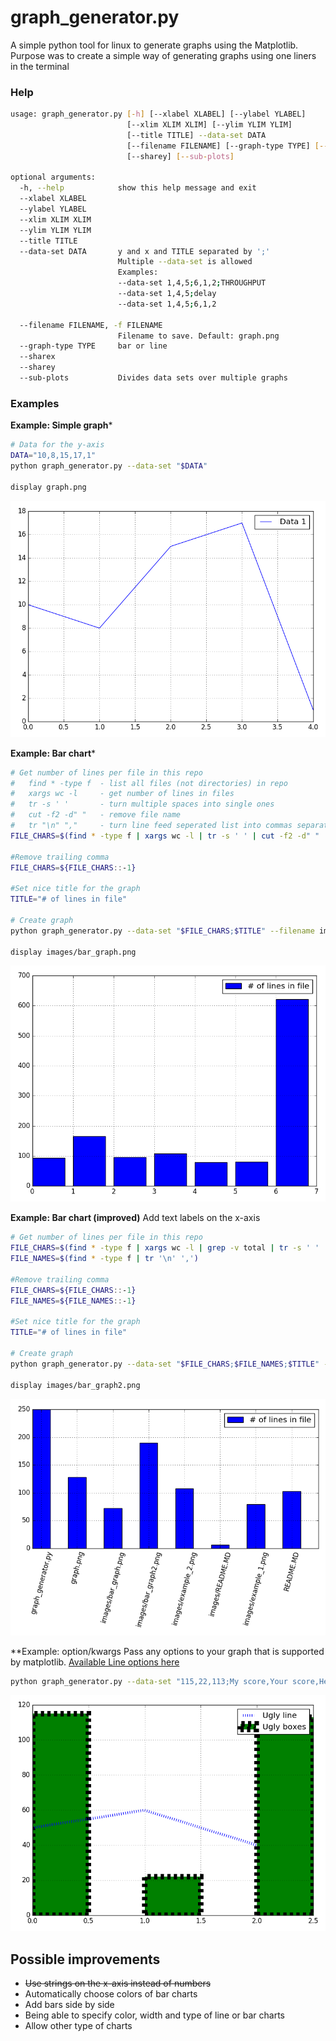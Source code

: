 # graph_generator.py

A simple python tool for linux to generate graphs using the Matplotlib. 
Purpose was to create a simple way of generating graphs using one liners in the terminal


### Help
```bash
usage: graph_generator.py [-h] [--xlabel XLABEL] [--ylabel YLABEL]
                          [--xlim XLIM XLIM] [--ylim YLIM YLIM]
                          [--title TITLE] --data-set DATA
                          [--filename FILENAME] [--graph-type TYPE] [--sharex]
                          [--sharey] [--sub-plots]

optional arguments:
  -h, --help            show this help message and exit
  --xlabel XLABEL
  --ylabel YLABEL
  --xlim XLIM XLIM
  --ylim YLIM YLIM
  --title TITLE
  --data-set DATA       y and x and TITLE separated by ';' 
                        Multiple --data-set is allowed
                        Examples:	
                        --data-set 1,4,5;6,1,2;THROUGHPUT	
                        --data-set 1,4,5;delay	
                        --data-set 1,4,5;6,1,2	
                        
  --filename FILENAME, -f FILENAME
                        Filename to save. Default: graph.png
  --graph-type TYPE     bar or line
  --sharex
  --sharey
  --sub-plots           Divides data sets over multiple graphs

```
### Examples

**Example: Simple graph***
```bash
# Data for the y-axis
DATA="10,8,15,17,1"
python graph_generator.py --data-set "$DATA"

display graph.png
```

![Example 1](/images/example_1.png)

**Example: Bar chart***

```bash
# Get number of lines per file in this repo
#   find * -type f  - list all files (not directories) in repo
#   xargs wc -l     - get number of lines in files
#   tr -s ' '		- turn multiple spaces into single ones
#   cut -f2 -d" "   - remove file name
# 	tr "\n" ","		- turn line feed seperated list into commas separated list
FILE_CHARS=$(find * -type f | xargs wc -l | tr -s ' ' | cut -f2 -d" " | tr "\n" ",")

#Remove trailing comma
FILE_CHARS=${FILE_CHARS::-1}

#Set nice title for the graph
TITLE="# of lines in file"

# Create graph
python graph_generator.py --data-set "$FILE_CHARS;$TITLE" --filename images/bar_graph.png --graph-type bar

display images/bar_graph.png

```
![Bar graph](/images/bar_graph.png)


**Example: Bar chart (improved)**
Add text labels on the x-axis
```bash
# Get number of lines per file in this repo
FILE_CHARS=$(find * -type f | xargs wc -l | grep -v total | tr -s ' ' | cut -f2 -d" " | tr "\n" ",")
FILE_NAMES=$(find * -type f | tr '\n' ',')

#Remove trailing comma
FILE_CHARS=${FILE_CHARS::-1}
FILE_NAMES=${FILE_NAMES::-1}

#Set nice title for the graph
TITLE="# of lines in file"

# Create graph
python graph_generator.py --data-set "$FILE_CHARS;$FILE_NAMES;$TITLE" --filename images/bar_graph2.png --graph-type bar

display images/bar_graph2.png


```
![Bar graph](/images/bar_graph2.png)

**Example: option/kwargs
Pass any options to your graph that is supported by matplotlib. [Available Line options here]

```bash
python graph_generator.py --data-set "115,22,113;My score,Your score,Her score;Ugly boxes" -o '{"linewidth":10, "linestyle": "dashed", "facecolor":"green"}' -c b --graph-type bar --data-set "50,60,40;Ugly line" --graph-type line -o '{"linewidth":5, "linestyle": ":", "dash_joinstyle" : "round"}'

```

![Bar graph](/images/ugly_graph.png)


[available line options here]: http://matplotlib.org/api/lines_api.html#matplotlib.lines.Line2D

## Possible improvements
* ~~Use strings on the x-axis instead of numbers~~
* Automatically choose colors of bar charts
* Add bars side by side
* Being able to specify color, width and type of line or bar charts
* Allow other type of charts

